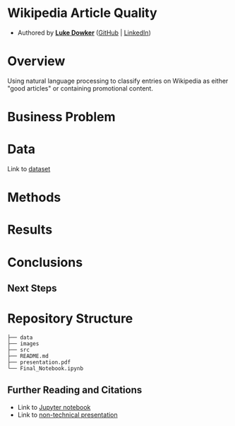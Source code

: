 # Wikipedia Article Quality

- Authored by **[Luke Dowker](mailto:lhdowker@gmail.com)** ([GitHub](https://github.com/toastdeini) | [LinkedIn](https://www.linkedin.com/in/luke-dowker/))

# Overview

Using natural language processing to classify entries on Wikipedia as either "good articles" or containing promotional content.

# Business Problem

# Data

Link to [dataset](https://www.kaggle.com/datasets/urbanbricks/wikipedia-promotional-articles)

# Methods

# Results

# Conclusions

## Next Steps

# Repository Structure
```
├── data
├── images
├── src
├── README.md
├── presentation.pdf
└── Final_Notebook.ipynb
```
## Further Reading and Citations
- Link to [Jupyter notebook](Final_Notebook.ipynb)
- Link to [non-technical presentation](presentation.pdf)